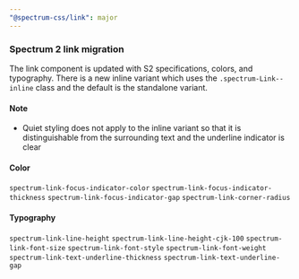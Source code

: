 ```yaml
---
"@spectrum-css/link": major
---
```


### Spectrum 2 link migration

The link component is updated with S2 specifications, colors, and typography. There is a new inline variant which uses the `.spectrum-Link--inline` class and the default is the standalone variant.

#### Note

- Quiet styling does not apply to the inline variant so that it is distinguishable from the surrounding text and the underline indicator is clear

#### Color

`spectrum-link-focus-indicator-color`
`spectrum-link-focus-indicator-thickness`
`spectrum-link-focus-indicator-gap`
`spectrum-link-corner-radius`

#### Typography

`spectrum-link-line-height`
`spectrum-link-line-height-cjk-100`
`spectrum-link-font-size`
`spectrum-link-font-style`
`spectrum-link-font-weight`
`spectrum-link-text-underline-thickness`
`spectrum-link-text-underline-gap`

